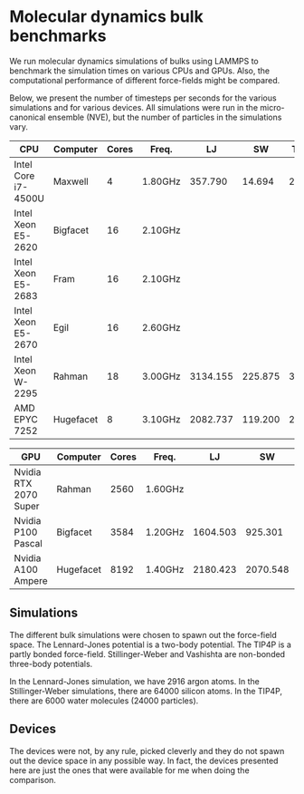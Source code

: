 # Molecular dynamics bulk benchmarks
We run molecular dynamics simulations of bulks using LAMMPS to benchmark the simulation times on various CPUs and GPUs. Also, the computational performance of different force-fields might be compared.

Below, we present the number of timesteps per seconds for the various simulations and for various devices. All simulations were run in the micro-canonical ensemble (NVE), but the number of particles in the simulations vary.

| CPU                   | Computer  | Cores | Freq.   | LJ       | SW       | TIP4P  | SiC | SiO2 |
|-----------------------|-----------|-------|---------|----------|----------|--------|-----|------|
| Intel Core i7-4500U   | Maxwell   | 4     | 1.80GHz | 357.790  |  14.694  |  2.701 |     |      |
| Intel Xeon E5-2620    | Bigfacet  | 16    | 2.10GHz |          |          |        |     |      |
| Intel Xeon E5-2683    | Fram      | 16    | 2.10GHz |          |          |        |     |      |
| Intel Xeon E5-2670    | Egil      | 16    | 2.60GHz |          |          |        |     |      |
| Intel Xeon W-2295     | Rahman    | 18    | 3.00GHz | 3134.155 | 225.875  | 34.796 |     |      |
| AMD EPYC 7252         | Hugefacet | 8     | 3.10GHz | 2082.737 | 119.200  | 20.081 |     |      |

| GPU                   | Computer  | Cores | Freq.   | LJ       | SW       | TIP4P  | SiC | SiO2 |
|-----------------------|-----------|-------|---------|----------|----------|--------|-----|------|
| Nvidia RTX 2070 Super | Rahman    | 2560  | 1.60GHz |          |          |        |     |      |
| Nvidia P100 Pascal    | Bigfacet  | 3584  | 1.20GHz | 1604.503 |  925.301 |   -    |     |      |
| Nvidia A100 Ampere    | Hugefacet | 8192  | 1.40GHz | 2180.423 | 2070.548 |   -    |     |      |

## Simulations
The different bulk simulations were chosen to spawn out the force-field space. The Lennard-Jones potential is a two-body potential. The TIP4P is a partly bonded force-field. Stillinger-Weber and Vashishta are non-bonded three-body potentials.

In the Lennard-Jones simulation, we have 2916 argon atoms. In the Stillinger-Weber simulations, there are 64000 silicon atoms. In the TIP4P, there are 6000 water molecules (24000 particles).

## Devices
The devices were not, by any rule, picked cleverly and they do not spawn out the device space in any possible way. In fact, the devices presented here are just the ones that were available for me when doing the comparison.
